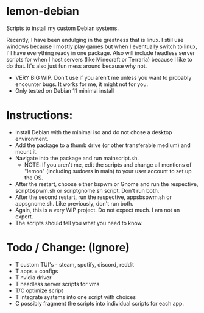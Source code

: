# lemon-debian
Scripts to install my custom Debian systems. </br>

Recently, I have been endulging in the greatness that is linux. I still use windows because I mostly play games but when I eventually switch to linux, I'll have everything ready in one package. Also will include headless server scripts for when I host servers (like Minecraft or Terraria) because I like to do that. It's also just fun mess around because why not.

 - VERY BIG WIP. Don't use if you aren't me unless you want to probably encounter bugs. It works for me, it might not for you. </br>
 - Only tested on Debian 11 minimal install

# Instructions: </br>
 - Install Debian with the minimal iso and do not chose a desktop environment. </br>
 - Add the package to a thumb drive (or other transferable medium) and mount it. </br>
 - Navigate into the package and run mainscript.sh.
   - NOTE: If you aren't me, edit the scripts and change all mentions of "lemon" (including sudoers in main) to your user account to set up the OS. </br>
 - After the restart, choose either bspwm or Gnome and run the respective, scriptbspwm.sh or scriptgnome.sh script. Don't run both. </br>
 - After the second restart, run the respective, appsbspwm.sh or appsgnome.sh. Like previously, don't run both. </br>
 - Again, this is a very WIP project. Do not expect much. I am not an expert.
 - The scripts should tell you what you need to know.


# Todo / Change: (Ignore) </br>
 - T custom TUI's - steam, spotify, discord, reddit </br>
 - T apps + configs </br> 
 - T nvidia driver </br>
 - T headless server scripts for vms </br>
 - T/C optimize script </br>
 - T integrate systems into one script with choices </br>
 - C possibly fragment the scripts into individual scripts for each app. </br>
